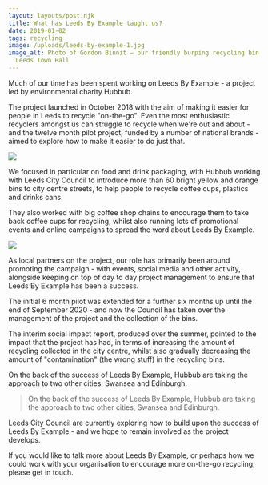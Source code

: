 ```yaml
---
layout: layouts/post.njk
title: What has Leeds By Example taught us?
date: 2019-01-02
tags: recycling
image: /uploads/leeds-by-example-1.jpg
image_alt: Photo of Gordon Binnit – our friendly burping recycling bin – outside
  Leeds Town Hall
---
```

Much of our time has been spent working on Leeds By Example - a project led by environmental charity Hubbub.

The project launched in October 2018 with the aim of making it easier for people in Leeds to recycle "on-the-go".  Even the most enthusiastic recyclers amongst us can struggle to recycle when we're out and about - and the twelve month pilot project, funded by a number of national brands - aimed to explore how to make it easier to do just that.

![](/uploads/leeds-by-example-3.jpg)

We focused in particular on food and drink packaging, with Hubbub working with Leeds City Council to introduce more than 60 bright yellow and orange bins to city centre streets, to help people to recycle coffee cups, plastics and drinks cans.  

They also worked with big coffee shop chains to encourage them to take back coffee cups for recycling, whilst also running lots of promotional events and online campaigns to spread the word about Leeds By Example.

![](/uploads/leeds-by-example-2.jpg)

As local partners on the project, our role has primarily been around promoting the campaign - with events, social media and other activity, alongside keeping on top of day to day project management to ensure that Leeds By Example has been a success.

The initial 6 month pilot was extended for a further six months up until the end of September 2020 - and now the Council has taken over the management of the project and the collection of the bins.

The interim social impact report, produced over the summer, pointed to the impact that the project has had, in terms of increasing the amount of recycling collected in the city centre, whilst also gradually decreasing the amount of "contamination" (the wrong stuff) in the recycling bins.

On the back of the success of Leeds By Example, Hubbub are taking the approach to two other cities, Swansea and Edinburgh.

> On the back of the success of Leeds By Example, Hubbub are taking the approach to two other cities, Swansea and Edinburgh.

Leeds City Council are currently exploring how to build upon the success of Leeds By Example  - and we hope to remain involved as the project develops.

If you would like to talk more about Leeds By Example, or perhaps how we could work with your organisation to encourage more on-the-go recycling, please get in touch.